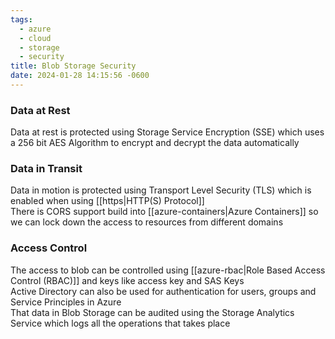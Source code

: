 ```yaml
---
tags:
  - azure
  - cloud
  - storage
  - security
title: Blob Storage Security
date: 2024-01-28 14:15:56 -0600
---
```


### Data at Rest

Data at rest is protected using Storage Service Encryption (SSE) which uses a 256 bit AES   Algorithm to encrypt and decrypt the data automatically  

### Data in Transit

Data in motion is protected using Transport Level Security (TLS) which is enabled when using [[https|HTTP(S) Protocol]]  
There is CORS support build into [[azure-containers|Azure Containers]] so we can lock down the access to resources from different domains

### Access Control

The access to blob can be controlled using [[azure-rbac|Role Based Access Control (RBAC)]] and keys like access key and SAS Keys  
Active Directory can also be used for authentication for users, groups and Service Principles in Azure  
That data in Blob Storage can be audited using the Storage Analytics Service which logs all the operations that takes place
